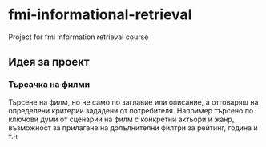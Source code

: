 # fmi-informational-retrieval

Project for fmi information retrieval course 

## Идея за проект

### Търсачка на филми

Търсене на филм, но не само по заглавие или описание, а отговарящ на определени критерии зададени от потребителя.
Например търсено по ключови думи от сценарии на филм с конкретни актьори и жанр, възможност за прилагане на допълнителни филтри за рейтинг, година и т.н

